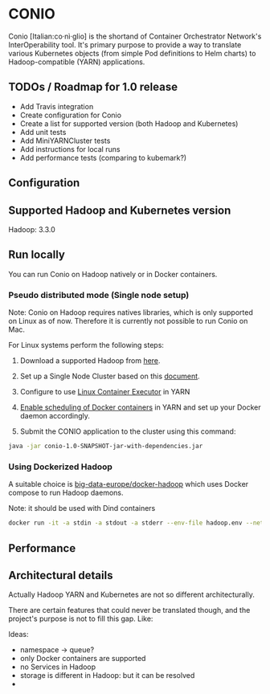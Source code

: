 # CONIO

<!--
TODO: CONIO LOGO??
-->

Conio \[Italian:co·nì·glio\] is the shortand of Container Orchestrator Network's InterOperability tool.
It's primary purpose to provide a way to translate various Kubernetes objects (from simple Pod definitions to Helm charts) to Hadoop-compatible (YARN) applications.

## TODOs / Roadmap for 1.0 release

- Add Travis integration
- Create configuration for Conio
- Create a list for supported version (both Hadoop and Kubernetes)
- Add unit tests
- Add MiniYARNCluster tests
- Add instructions for local runs
- Add performance tests (comparing to kubemark?)

## Configuration

<!--
TODO: write this part

we probably need these configurations:
- what queue should the app be placed in?
  this can be something like: static:"root.conio" or dynamic:"root."+namespace
-
-->

## Supported Hadoop and Kubernetes version

Hadoop: 3.3.0

## Run locally

You can run Conio on Hadoop natively or in Docker containers. 

### Pseudo distributed mode (Single node setup)

Note: Conio on Hadoop requires natives libraries, which is only supported on Linux as of now. 
Therefore it is currently not possible to run Conio on Mac.

For Linux systems perform the following steps:

1. Download a supported Hadoop from [here](https://archive.apache.org/dist/hadoop/common/hadoop-3.3.0/hadoop-3.3.0.tar.gz).

1. Set up a Single Node Cluster based on this [document](https://hadoop.apache.org/docs/current/hadoop-project-dist/hadoop-common/SingleCluster.html).

1. Configure to use [Linux Container Executor](https://hadoop.apache.org/docs/r3.3.0/hadoop-yarn/hadoop-yarn-site/SecureContainer.html#Linux_Secure_Container_Executor) in YARN

1. [Enable scheduling of Docker containers](https://hadoop.apache.org/docs/r3.3.0/hadoop-yarn/hadoop-yarn-site/DockerContainers.html) in YARN and set up your Docker daemon accordingly.

1. Submit the CONIO application to the cluster using this command:
```bash
java -jar conio-1.0-SNAPSHOT-jar-with-dependencies.jar
```

### Using Dockerized Hadoop

A suitable choice is [big-data-europe/docker-hadoop](https://github.com/big-data-europe/docker-hadoop) which uses Docker compose to run Hadoop daemons.

Note: it should be used with Dind containers

```bash
docker run -it -a stdin -a stdout -a stderr --env-file hadoop.env --network docker-hadoop_default conio/base:master -- java -jar /conio/conio-1.0-SNAPSHOT-jar-with-dependencies.jar -yaml /conio/pod.mlm
```

## Performance

<!--
TODO: might be interesting to compare on some samples
note: this number does not imply anything
-->

## Architectural details

Actually Hadoop YARN and Kubernetes are not so different architecturally.

There are certain features that could never be translated though, and the project's purpose is not to fill this gap.
Like: <!-- TODO: fill this -->

Ideas:
- namespace -> queue?
- only Docker containers are supported
- no Services in Hadoop
- storage is different in Hadoop: but it can be resolved
-   
